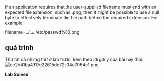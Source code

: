 If an application requires that the user-supplied filename must end with an expected file extension, such as .png, then it might be possible to use a null byte to effectively terminate the file path before the required extension. For example:

filename=../../../etc/passwd%00.png

## quá trình

Thử tất cả những thứ ở lab trước, kèm theo lời gợi ý của bài này thôi:
![ce2d41ba4917e22615de72e34c7064c1.png](../../../../../../_resources/ce2d41ba4917e22615de72e34c7064c1.png)

**Lab Solved**